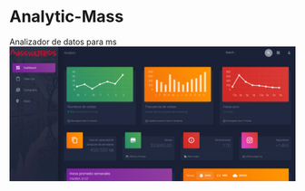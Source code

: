 # Analytic-Mass
 Analizador de datos para ms
![](https://github.com/EricERodriguez/Analytic-MS/blob/main/ms/publi.png?raw=true)
